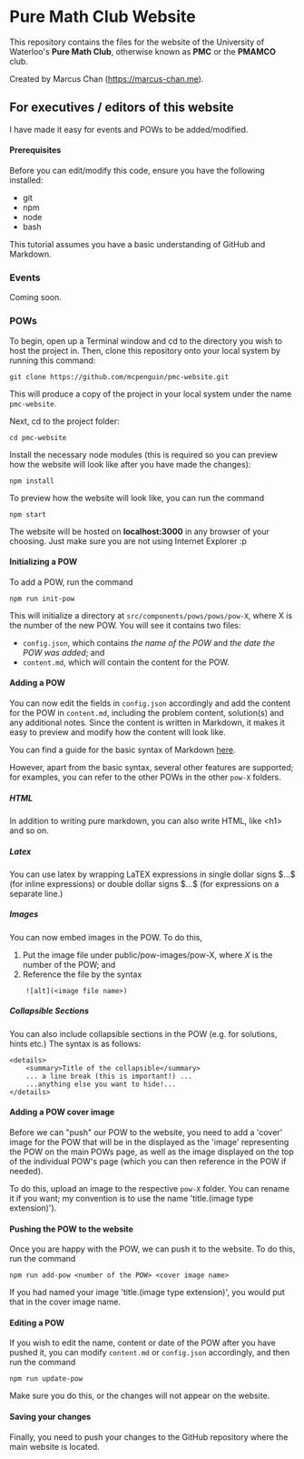 # Pure Math Club Website

This repository contains the files for the website of the University of Waterloo's **Pure Math Club**, 
otherwise known as **PMC** or the **PMAMCO** club.

Created by Marcus Chan (https://marcus-chan.me).

## For executives / editors of this website

I have made it easy for events and POWs to be added/modified.

#### Prerequisites

Before you can edit/modify this code, ensure you have the following installed:
- git
- npm
- node
- bash

This tutorial assumes you have a basic understanding of GitHub and Markdown.

### Events

Coming soon.

### POWs

To begin, open up a Terminal window and cd to the directory you wish to
host the project in.
Then, clone this repository onto your local system by running this command:
```
git clone https://github.com/mcpenguin/pmc-website.git
```
This will produce a copy of the project in your local system under the name ```pmc-website```.

Next, cd to the project folder:
```
cd pmc-website
```
Install the necessary node modules (this is required so you can preview how the website
will look like after you have made the changes):
```
npm install
```

To preview how the website will look like, you can run the command
```
npm start
```
The website will be hosted on **localhost:3000** in any browser of your choosing. Just make sure you are
not using Internet Explorer :p

#### Initializing a POW

To add a POW, run the command
```
npm run init-pow
```
This will initialize a directory at ```src/components/pows/pows/pow-X```, where X is the number of the
new POW. You will see it contains two files:
- ```config.json```, which contains *the name of the POW* and *the date the POW was added*; and
- ```content.md```, which will contain the content for the POW.


#### Adding a POW
You can now edit the fields in ```config.json``` accordingly and add the content for the POW in ```content.md```,
including the problem content, solution(s) and any additional notes. Since the content is written in Markdown,
it makes it easy to preview and modify how the content will look like. 

You can find a guide for the basic syntax of Markdown [here](https://www.markdownguide.org/basic-syntax/).

However, apart from the basic syntax, several other features are supported;
for examples, you can refer to the other POWs in the other ```pow-X``` folders.

##### HTML
In addition to writing pure markdown, you can also write HTML, like \<h1> and so on.

##### Latex 
You can use latex by wrapping LaTEX expressions in single dollar signs \$...\$ (for inline expressions) or double dollar signs \$$...$$ (for expressions on a separate line.)

##### Images
You can now embed images in the POW. To do this,
1. Put the image file under public/pow-images/pow-X, where *X* is the number of the POW; and
2. Reference the file by the syntax
```
    ![alt](<image file name>)
```

##### Collapsible Sections
You can also include collapsible sections in the POW (e.g. for solutions, hints etc.)
The syntax is as follows:
```
<details>
    <summary>Title of the collapsible</summary>
    ... a line break (this is important!) ...
    ...anything else you want to hide!...
</details>
```

#### Adding a POW cover image
Before we can "push" our POW to the website, you need to add a 'cover' image for the POW that will be
in the displayed as the 'image' representing the POW on the main POWs page, as well as the image displayed
on the top of the individual POW's page (which you can then reference in the POW if needed).

To do this, upload an image to the respective ```pow-X``` folder. You can rename it if you want;
my convention is to use the name 'title.(image type extension)').

#### Pushing the POW to the website
Once you are happy with the POW, we can push it to the website. To do this, run the command
```
npm run add-pow <number of the POW> <cover image name>
```
If you had named your image 'title.(image type extension)', you would put that in the cover image name.

#### Editing a POW
If you wish to edit the name, content or date of the POW after you have pushed it, you can modify
```content.md``` or ```config.json``` accordingly, and then run the command
```
npm run update-pow
```
Make sure you do this, or the changes will not appear on the website.

#### Saving your changes
Finally, you need to push your changes to the GitHub repository where the main website is located.